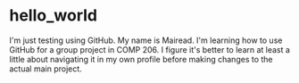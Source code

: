 # hello_world
I'm just testing using GitHub.
My name is Mairead. I'm learning how to use GitHub for a group project in COMP 206. I figure it's better to learn at least a little about navigating it in my own profile before making changes to the actual main project.
